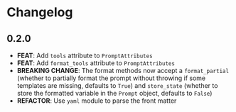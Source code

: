 # Changelog

## 0.2.0

- **FEAT**: Add `tools` attribute to `PromptAttributes`
- **FEAT**: Add `format_tools` attribute to `PromptAttributes`
- **BREAKING CHANGE**: The format methods now accept a `format_partial` (whether to partially format the prompt without throwing if some templates are missing, defaults to `True`) and `store_state` (whether to store the formatted variable in the `Prompt` object, defaults to `False`)
- **REFACTOR**: Use `yaml` module to parse the front matter

